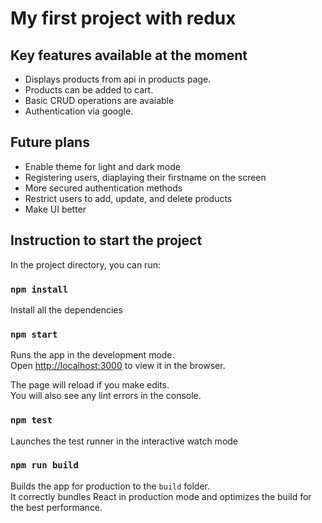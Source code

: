 # My first project with redux

## Key features available at the moment
- Displays products from api in products page.
- Products can be added to cart.
- Basic CRUD operations are avaiable 
- Authentication via google.

## Future plans
- Enable theme for light and dark mode
- Registering users, diaplaying their firstname on the screen
- More secured authentication methods 
- Restrict users to add, update, and delete products 
- Make UI better 

## Instruction to start the project

In the project directory, you can run:

### `npm install`

Install all the dependencies

### `npm start`

Runs the app in the development mode.\
Open [http://localhost:3000](http://localhost:3000) to view it in the browser.

The page will reload if you make edits.\
You will also see any lint errors in the console.

### `npm test`

Launches the test runner in the interactive watch mode

### `npm run build`

Builds the app for production to the `build` folder.\
It correctly bundles React in production mode and optimizes the build for the best performance.
